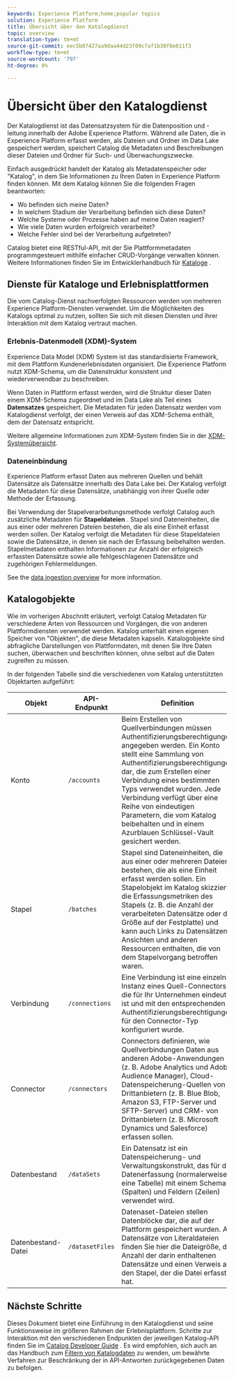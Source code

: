 ```yaml
---
keywords: Experience Platform;home;popular topics
solution: Experience Platform
title: Übersicht über den Katalogdienst
topic: overview
translation-type: tm+mt
source-git-commit: eec5b07427aa9daa44d23f09cfaf1b38f8e811f3
workflow-type: tm+mt
source-wordcount: '797'
ht-degree: 0%

---
```



# Übersicht über den Katalogdienst

Der Katalogdienst ist das Datensatzsystem für die Datenposition und -leitung innerhalb der Adobe Experience Platform. Während alle Daten, die in Experience Platform erfasst werden, als Dateien und Ordner im Data Lake gespeichert werden, speichert Catalog die Metadaten und Beschreibungen dieser Dateien und Ordner für Such- und Überwachungszwecke.

Einfach ausgedrückt handelt der Katalog als Metadatenspeicher oder &quot;Katalog&quot;, in dem Sie Informationen zu Ihren Daten in Experience Platform finden können. Mit dem Katalog können Sie die folgenden Fragen beantworten:

* Wo befinden sich meine Daten?
* In welchem Stadium der Verarbeitung befinden sich diese Daten?
* Welche Systeme oder Prozesse haben auf meine Daten reagiert?
* Wie viele Daten wurden erfolgreich verarbeitet?
* Welche Fehler sind bei der Verarbeitung aufgetreten?

Catalog bietet eine RESTful-API, mit der Sie Plattformmetadaten programmgesteuert mithilfe einfacher CRUD-Vorgänge verwalten können. Weitere Informationen finden Sie im Entwicklerhandbuch für [Kataloge](api/getting-started.md) .

## Dienste für Kataloge und Erlebnisplattformen

Die vom Catalog-Dienst nachverfolgten Ressourcen werden von mehreren Experience Platform-Diensten verwendet. Um die Möglichkeiten des Katalogs optimal zu nutzen, sollten Sie sich mit diesen Diensten und ihrer Interaktion mit dem Katalog vertraut machen.

### Erlebnis-Datenmodell (XDM)-System

Experience Data Model (XDM) System ist das standardisierte Framework, mit dem Plattform Kundenerlebnisdaten organisiert. Die Experience Platform nutzt XDM-Schema, um die Datenstruktur konsistent und wiederverwendbar zu beschreiben.

Wenn Daten in Plattform erfasst werden, wird die Struktur dieser Daten einem XDM-Schema zugeordnet und im Data Lake als Teil eines **Datensatzes** gespeichert. Die Metadaten für jeden Datensatz werden vom Katalogdienst verfolgt, der einen Verweis auf das XDM-Schema enthält, dem der Datensatz entspricht.

Weitere allgemeine Informationen zum XDM-System finden Sie in der [XDM-Systemübersicht](../xdm/home.md).

### Dateneinbindung

Experience Platform erfasst Daten aus mehreren Quellen und behält Datensätze als Datensätze innerhalb des Data Lake bei. Der Katalog verfolgt die Metadaten für diese Datensätze, unabhängig von ihrer Quelle oder Methode der Erfassung.

Bei Verwendung der Stapelverarbeitungsmethode verfolgt Catalog auch zusätzliche Metadaten für **Stapeldateien** . Stapel sind Dateneinheiten, die aus einer oder mehreren Dateien bestehen, die als eine Einheit erfasst werden sollen. Der Katalog verfolgt die Metadaten für diese Stapeldateien sowie die Datensätze, in denen sie nach der Erfassung beibehalten werden. Stapelmetadaten enthalten Informationen zur Anzahl der erfolgreich erfassten Datensätze sowie alle fehlgeschlagenen Datensätze und zugehörigen Fehlermeldungen.

See the [data ingestion overview](../ingestion/home.md) for more information.

## Katalogobjekte

Wie im vorherigen Abschnitt erläutert, verfolgt Catalog Metadaten für verschiedene Arten von Ressourcen und Vorgängen, die von anderen Plattformdiensten verwendet werden. Katalog unterhält einen eigenen Speicher von &quot;Objekten&quot;, die diese Metadaten kapseln. Katalogobjekte sind abfragliche Darstellungen von Plattformdaten, mit denen Sie Ihre Daten suchen, überwachen und beschriften können, ohne selbst auf die Daten zugreifen zu müssen.

In der folgenden Tabelle sind die verschiedenen vom Katalog unterstützten Objektarten aufgeführt:

| Objekt | API-Endpunkt | Definition |
|---|---|---|
| Konto | `/accounts` | Beim Erstellen von Quellverbindungen müssen Authentifizierungsberechtigungen angegeben werden. Ein Konto stellt eine Sammlung von Authentifizierungsberechtigungen dar, die zum Erstellen einer Verbindung eines bestimmten Typs verwendet wurden. Jede Verbindung verfügt über eine Reihe von eindeutigen Parametern, die vom Katalog beibehalten und in einem Azurblauen Schlüssel-Vault gesichert werden. |
| Stapel | `/batches` | Stapel sind Dateneinheiten, die aus einer oder mehreren Dateien bestehen, die als eine Einheit erfasst werden sollen. Ein Stapelobjekt im Katalog skizziert die Erfassungsmetriken des Stapels (z. B. die Anzahl der verarbeiteten Datensätze oder die Größe auf der Festplatte) und kann auch Links zu Datensätzen, Ansichten und anderen Ressourcen enthalten, die von dem Stapelvorgang betroffen waren. |
| Verbindung | `/connections` | Eine Verbindung ist eine einzelne Instanz eines Quell-Connectors, die für Ihr Unternehmen eindeutig ist und mit den entsprechenden Authentifizierungsberechtigungen für den Connector-Typ konfiguriert wurde. |
| Connector | `/connectors` | Connectors definieren, wie Quellverbindungen Daten aus anderen Adobe-Anwendungen (z. B. Adobe Analytics und Adobe Audience Manager), Cloud-Datenspeicherung-Quellen von Drittanbietern (z. B. Blue Blob, Amazon S3, FTP-Server und SFTP-Server) und CRM- von Drittanbietern (z. B. Microsoft Dynamics und Salesforce) erfassen sollen. |
| Datenbestand | `/dataSets` | Ein Datensatz ist ein Datenspeicherung- und Verwaltungskonstrukt, das für die Datenerfassung (normalerweise eine Tabelle) mit einem Schema (Spalten) und Feldern (Zeilen) verwendet wird. |
| Datenbestand-Datei | `/datasetFiles` | Datenaset-Dateien stellen Datenblöcke dar, die auf der Plattform gespeichert wurden. Als Datensätze von Literaldateien finden Sie hier die Dateigröße, die Anzahl der darin enthaltenen Datensätze und einen Verweis auf den Stapel, der die Datei erfasst hat. |

## Nächste Schritte

Dieses Dokument bietet eine Einführung in den Katalogdienst und seine Funktionsweise im größeren Rahmen der Erlebnisplattform. Schritte zur Interaktion mit den verschiedenen Endpunkten der jeweiligen Katalog-API finden Sie im [Catalog Developer Guide](api/getting-started.md) . Es wird empfohlen, sich auch an das Handbuch zum [Filtern von Katalogdaten](api/filter-data.md) zu wenden, um bewährte Verfahren zur Beschränkung der in API-Antworten zurückgegebenen Daten zu befolgen.